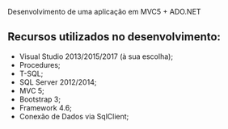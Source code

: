 Desenvolvimento de uma aplicação em MVC5 + ADO.NET

## Recursos utilizados no desenvolvimento:

- Visual Studio 2013/2015/2017 (à sua escolha);
- Procedures;
- T-SQL;
- SQL Server 2012/2014;
- MVC 5;
- Bootstrap 3;
- Framework 4.6;
- Conexão de Dados via SqlClient;

